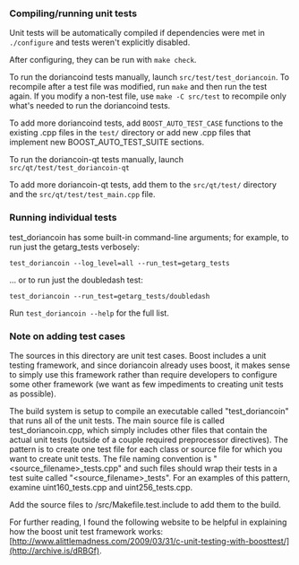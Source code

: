### Compiling/running unit tests

Unit tests will be automatically compiled if dependencies were met in `./configure`
and tests weren't explicitly disabled.

After configuring, they can be run with `make check`.

To run the doriancoind tests manually, launch `src/test/test_doriancoin`. To recompile
after a test file was modified, run `make` and then run the test again. If you
modify a non-test file, use `make -C src/test` to recompile only what's needed
to run the doriancoind tests.

To add more doriancoind tests, add `BOOST_AUTO_TEST_CASE` functions to the existing
.cpp files in the `test/` directory or add new .cpp files that
implement new BOOST_AUTO_TEST_SUITE sections.

To run the doriancoin-qt tests manually, launch `src/qt/test/test_doriancoin-qt`

To add more doriancoin-qt tests, add them to the `src/qt/test/` directory and
the `src/qt/test/test_main.cpp` file.

### Running individual tests

test_doriancoin has some built-in command-line arguments; for
example, to run just the getarg_tests verbosely:

    test_doriancoin --log_level=all --run_test=getarg_tests

... or to run just the doubledash test:

    test_doriancoin --run_test=getarg_tests/doubledash

Run `test_doriancoin --help` for the full list.

### Note on adding test cases

The sources in this directory are unit test cases.  Boost includes a
unit testing framework, and since doriancoin already uses boost, it makes
sense to simply use this framework rather than require developers to
configure some other framework (we want as few impediments to creating
unit tests as possible).

The build system is setup to compile an executable called "test_doriancoin"
that runs all of the unit tests.  The main source file is called
test_doriancoin.cpp, which simply includes other files that contain the
actual unit tests (outside of a couple required preprocessor
directives).  The pattern is to create one test file for each class or
source file for which you want to create unit tests.  The file naming
convention is "<source_filename>_tests.cpp" and such files should wrap
their tests in a test suite called "<source_filename>_tests".  For an
examples of this pattern, examine uint160_tests.cpp and
uint256_tests.cpp.

Add the source files to /src/Makefile.test.include to add them to the build.

For further reading, I found the following website to be helpful in
explaining how the boost unit test framework works:
[http://www.alittlemadness.com/2009/03/31/c-unit-testing-with-boosttest/](http://archive.is/dRBGf).
